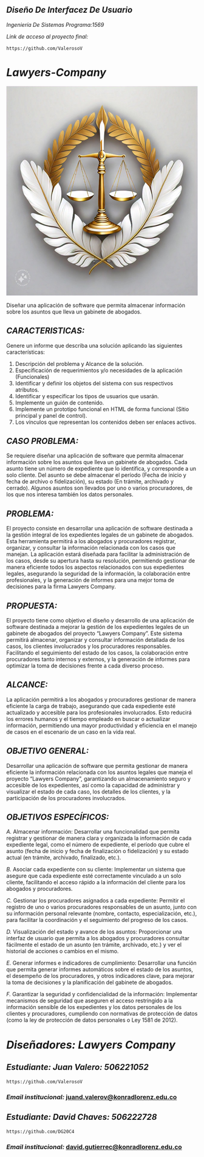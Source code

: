 
## *Diseño De Interfacez De Usuario*
*Ingeniería De Sistemas Programa:1569*

*Link de acceso al proyecto final:*

    https://github.com/ValerosoV

# *Lawyers-Company*
<p align="center">
  <img width="600" height="550" src="assets/logoLayers.jpg" alt="Lawyer Company">
</p>

Diseñar una aplicación de software que permita almacenar información sobre los asuntos que lleva un gabinete de abogados.



## *CARACTERISTICAS:*
Genere un informe que describa una solución aplicando las siguientes características:
1. Descripción del problema y Alcance de la solución.
2. Especificación de requerimientos y/o necesidades de la aplicación (Funcionales)
3. Identificar y definir los objetos del sistema con sus respectivos atributos.
4. Identificar y especificar los tipos de usuarios que usarán.
5. Implemente un guión de contenido.
6. Implemente un prototipo funcional en HTML de forma funcional (Sitio principal y panel de control).
7. Los vínculos que representan los contenidos deben ser enlaces activos.

## *CASO PROBLEMA:*
Se requiere diseñar una aplicación de software que permita almacenar información sobre los asuntos que lleva un gabinete de abogados. Cada asunto tiene un número de expediente que lo identifica, y corresponde a un solo cliente. Del asunto se debe almacenar el período (Fecha de inicio y fecha de archivo o fidelización), su estado (En trámite, archivado y cerrado). Algunos asuntos son llevados por uno o varios procuradores, de los que nos interesa también los datos personales.

## *PROBLEMA:*
El proyecto consiste en desarrollar una aplicación de software destinada a la gestión integral de los expedientes legales de un gabinete de abogados. Esta herramienta permitirá a los abogados y procuradores registrar, organizar, y consultar la información relacionada con los casos que manejan. La aplicación estará diseñada para facilitar la administración de los casos, desde su apertura hasta su resolución, permitiendo gestionar de manera eficiente todos los aspectos relacionados con sus expedientes legales, asegurando la seguridad de la información, la colaboración entre profesionales, y la generación de informes para una mejor toma de decisiones para la firma Lawyers Company.

## *PROPUESTA:*
El proyecto tiene como objetivo el diseño y desarrollo de una aplicación de software destinada a mejorar la gestión de los expedientes legales de un gabinete de abogados del proyecto “Lawyers Company”. Este sistema permitirá almacenar, organizar y consultar información detallada de los casos, los clientes involucrados y los procuradores responsables. Facilitando el seguimiento del estado de los casos, la colaboración entre procuradores tanto internos y externos, y la generación de informes para optimizar la toma de decisiones frente a cada diverso proceso.

## *ALCANCE:*
La aplicación permitirá a los abogados y procuradores gestionar de manera eficiente la carga de trabajo, asegurando que cada expediente esté actualizado y accesible para los profesionales involucrados. Esto reducirá los errores humanos y el tiempo empleado en buscar o actualizar información, permitiendo una mayor productividad y eficiencia en el manejo de casos en el escenario de un caso en la vida real.

## *OBJETIVO GENERAL:*
Desarrollar una aplicación de software que permita gestionar de manera eficiente la información relacionada con los asuntos legales que maneja el proyecto “Lawyers Company”, garantizando un almacenamiento seguro y accesible de los expedientes, así como la capacidad de administrar y visualizar el estado de cada caso, los detalles de los clientes, y la participación de los procuradores involucrados.

## *OBJETIVOS ESPECÍFICOS:*
*A.* Almacenar información: Desarrollar una funcionalidad que permita registrar y gestionar de manera clara y organizada la información de cada expediente legal, como el número de expediente, el período que cubre el asunto (fecha de inicio y fecha de finalización o fidelización) y su estado actual (en trámite, archivado, finalizado, etc.).

*B.* Asociar cada expediente con su cliente: Implementar un sistema que asegure que cada expediente esté correctamente vinculado a un solo cliente, facilitando el acceso rápido a la información del cliente para los abogados y procuradores.

*C.* Gestionar los procuradores asignados a cada expediente: Permitir el registro de uno o varios procuradores responsables de un asunto, junto con su información personal relevante (nombre, contacto, especialización, etc.), para facilitar la coordinación y el seguimiento del progreso de los casos.

*D.* Visualización del estado y avance de los asuntos: Proporcionar una interfaz de usuario que permita a los abogados y procuradores consultar fácilmente el estado de un asunto (en trámite, archivado, etc.) y ver el historial de acciones o cambios en el mismo.

*E.* Generar informes e indicadores de cumplimiento: Desarrollar una función que permita generar informes automáticos sobre el estado de los asuntos, el desempeño de los procuradores, y otros indicadores clave, para mejorar la toma de decisiones y la planificación del gabinete de abogados.

*F.* Garantizar la seguridad y confidencialidad de la información: Implementar mecanismos de seguridad que aseguren el acceso restringido a la información sensible de los expedientes y los datos personales de los clientes y procuradores, cumpliendo con normativas de protección de datos (como la ley de protección de datos personales o Ley 1581 de 2012).


# *Diseñadores: Lawyers Company* 
## *Estudiante: Juan Valero: 506221052*
    https://github.com/ValerosoV 
### *Email institucional:* juand.valerov@konradlorenz.edu.co   


## *Estudiante: David Chaves: 506222728*
    https://github.com/DG20C4
### *Email institucional:* david.gutierrec@konradlorenz.edu.co  
